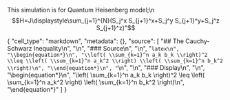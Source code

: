 This simulation is for Quantum Heisenberg model;\n
$$H=J\displaystyle\sum_{j=1}^{N}(S_j^x S_{j+1}^x+S_j^y S_{j+1}^y+S_j^z S_{j+1}^z)"$$

 {
   "cell_type": "markdown",
   "metadata": {},
   "source": [
    "## The Cauchy-Schwarz Inequality\n",
    "\n",
    "### Source\n",
    "\n",
    "```latex\n",
    "\\begin{equation*}\n",
    "\\left( \\sum_{k=1}^n a_k b_k \\right)^2 \\leq \\left( \\sum_{k=1}^n a_k^2 \\right) \\left( \\sum_{k=1}^n b_k^2 \\right)\n",
    "\\end{equation*}\n",
    "```\n",
    "\n",
    "### Display\n",
    "\n",
    "\\begin{equation*}\n",
    "\\left( \\sum_{k=1}^n a_k b_k \\right)^2 \\leq \\left( \\sum_{k=1}^n a_k^2 \\right) \\left( \\sum_{k=1}^n b_k^2 \\right)\n",
    "\\end{equation*}"
   ]
  }
